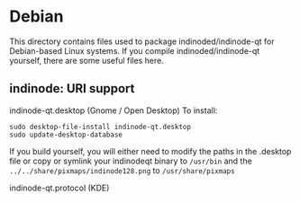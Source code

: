 
Debian
====================
This directory contains files used to package indinoded/indinode-qt
for Debian-based Linux systems. If you compile indinoded/indinode-qt yourself, there are some useful files here.

## indinode: URI support ##


indinode-qt.desktop  (Gnome / Open Desktop)
To install:

	sudo desktop-file-install indinode-qt.desktop
	sudo update-desktop-database

If you build yourself, you will either need to modify the paths in
the .desktop file or copy or symlink your indinodeqt binary to `/usr/bin`
and the `../../share/pixmaps/indinode128.png` to `/usr/share/pixmaps`

indinode-qt.protocol (KDE)

